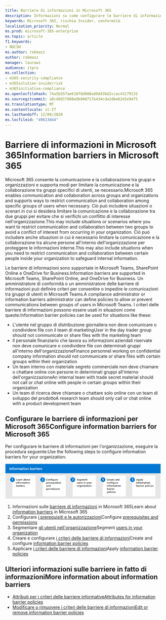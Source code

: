 ```yaml
---
title: Barriere di informazioni in Microsoft 365
description: Informazioni su come configurare le barriere di informazioni in Microsoft 365.
keywords: Microsoft 365, rischio Insider, conformità
localization_priority: Normal
ms.prod: microsoft-365-enterprise
ms.topic: article
f1.keywords:
- NOCSH
ms.author: robmazz
author: robmazz
manager: laurawi
audience: itpro
ms.collection:
- m365-security-compliance
- m365solution-insiderrisk
- m365initiative-compliance
ms.openlocfilehash: 74a5b557ae610f8d008ad9d43bd2ccac43179131
ms.sourcegitcommit: a0cddd1f888edb940717e434cda2dbe62e5e9475
ms.translationtype: MT
ms.contentlocale: it-IT
ms.lasthandoff: 12/09/2020
ms.locfileid: "49613844"
---
```

# <a name="information-barriers-in-microsoft-365"></a><span data-ttu-id="721ad-104">Barriere di informazioni in Microsoft 365</span><span class="sxs-lookup"><span data-stu-id="721ad-104">Information barriers in Microsoft 365</span></span>

<span data-ttu-id="721ad-105">Microsoft 365 consente la comunicazione e la collaborazione tra gruppi e organizzazioni e supporta modi per limitare la comunicazione e la collaborazione tra gruppi specifici di utenti, se necessario.</span><span class="sxs-lookup"><span data-stu-id="721ad-105">Microsoft 365 enables communication and collaboration across groups and organizations and supports ways to restrict communication and collaboration among specific groups of users when necessary.</span></span> <span data-ttu-id="721ad-106">Ciò può includere situazioni o scenari in cui si desidera limitare la comunicazione e la collaborazione tra due gruppi per evitare che si verifichi un conflitto di interesse nell'organizzazione.</span><span class="sxs-lookup"><span data-stu-id="721ad-106">This may include situations or scenarios where you want to restrict communication and collaboration between two groups to avoid a conflict of interest from occurring in your organization.</span></span> <span data-ttu-id="721ad-107">Ciò può includere anche situazioni in cui è necessario limitare la comunicazione e la collaborazione tra alcune persone all'interno dell'organizzazione per proteggere le informazioni interne.</span><span class="sxs-lookup"><span data-stu-id="721ad-107">This may also include situations when you need to restrict communication and collaboration between certain people inside your organization to safeguard internal information.</span></span>

<span data-ttu-id="721ad-108">Le barriere di informazioni sono supportate in Microsoft Teams, SharePoint Online e OneDrive for Business.</span><span class="sxs-lookup"><span data-stu-id="721ad-108">Information barriers are supported in Microsoft Teams, SharePoint Online, and OneDrive for Business.</span></span> <span data-ttu-id="721ad-109">Un amministratore di conformità o un amministratore delle barriere di informazioni può definire criteri per consentire o impedire le comunicazioni tra gruppi di utenti in Microsoft Teams.</span><span class="sxs-lookup"><span data-stu-id="721ad-109">A compliance administrator or information barriers administrator can define policies to allow or prevent communications between groups of users in Microsoft Teams.</span></span> <span data-ttu-id="721ad-110">I criteri delle barriere di informazioni possono essere usati in situazioni come queste:</span><span class="sxs-lookup"><span data-stu-id="721ad-110">Information barrier policies can be used for situations like these:</span></span>

- <span data-ttu-id="721ad-111">L'utente nel gruppo di distribuzione giornaliera non deve comunicare o condividere file con il team di marketing</span><span class="sxs-lookup"><span data-stu-id="721ad-111">User in the day trader group should not communicate or share files with the marketing team</span></span>
- <span data-ttu-id="721ad-112">Il personale finanziario che lavora su informazioni aziendali riservate non deve comunicare o condividere file con determinati gruppi all'interno dell'organizzazione</span><span class="sxs-lookup"><span data-stu-id="721ad-112">Finance personnel working on confidential company information should not communicate or share files with certain groups within their organization</span></span>
- <span data-ttu-id="721ad-113">Un team interno con materiale segreto commerciale non deve chiamare o chattare online con persone in determinati gruppi all'interno dell'organizzazione</span><span class="sxs-lookup"><span data-stu-id="721ad-113">An internal team with trade secret material should not call or chat online with people in certain groups within their organization</span></span>
- <span data-ttu-id="721ad-114">Un team di ricerca deve chiamare o chattare solo online con un team di sviluppo del prodotto</span><span class="sxs-lookup"><span data-stu-id="721ad-114">A research team should only call or chat online with a product development team</span></span>

## <a name="configure-information-barriers-for-microsoft-365"></a><span data-ttu-id="721ad-115">Configurare le barriere di informazioni per Microsoft 365</span><span class="sxs-lookup"><span data-stu-id="721ad-115">Configure information barriers for Microsoft 365</span></span>

<span data-ttu-id="721ad-116">Per configurare le barriere di informazioni per l'organizzazione, eseguire la procedura seguente:</span><span class="sxs-lookup"><span data-stu-id="721ad-116">Use the following steps to configure information barriers for your organization:</span></span>

![Passaggi delle barriere di informazioni sulle soluzioni di rischio Insider](../media/ir-solution-ib-steps.png)

1. <span data-ttu-id="721ad-118">Informazioni sulle [barriere di informazioni](information-barriers.md) in Microsoft 365</span><span class="sxs-lookup"><span data-stu-id="721ad-118">Learn about [information barriers](information-barriers.md) in Microsoft 365</span></span>
2. <span data-ttu-id="721ad-119">Configurare [i prerequisiti e le autorizzazioni](information-barriers-policies.md#prerequisites)</span><span class="sxs-lookup"><span data-stu-id="721ad-119">Configure [prerequisites and permissions](information-barriers-policies.md#prerequisites)</span></span>
3. <span data-ttu-id="721ad-120">Segmentare [gli utenti nell'organizzazione](information-barriers-policies.md#part-1-segment-users)</span><span class="sxs-lookup"><span data-stu-id="721ad-120">Segment [users in your organization](information-barriers-policies.md#part-1-segment-users)</span></span>
4. <span data-ttu-id="721ad-121">Creare e configurare [i criteri delle barriere di informazioni](information-barriers-policies.md#part-2-define-information-barrier-policies)</span><span class="sxs-lookup"><span data-stu-id="721ad-121">Create and configure [information barrier policies](information-barriers-policies.md#part-2-define-information-barrier-policies)</span></span>
5. <span data-ttu-id="721ad-122">Applicare [i criteri delle barriere di informazioni](information-barriers-policies.md#part-3-apply-information-barrier-policies)</span><span class="sxs-lookup"><span data-stu-id="721ad-122">Apply [information barrier policies](information-barriers-policies.md#part-3-apply-information-barrier-policies)</span></span>

## <a name="more-information-about-information-barriers"></a><span data-ttu-id="721ad-123">Ulteriori informazioni sulle barriere in fatto di informazioni</span><span class="sxs-lookup"><span data-stu-id="721ad-123">More information about information barriers</span></span>

- [<span data-ttu-id="721ad-124">Attributi per i criteri delle barriere informative</span><span class="sxs-lookup"><span data-stu-id="721ad-124">Attributes for information barrier policies</span></span>](information-barriers-attributes.md)
- [<span data-ttu-id="721ad-125">Modificare o rimuovere i criteri delle barriere di informazioni</span><span class="sxs-lookup"><span data-stu-id="721ad-125">Edit or remove information barrier policies</span></span>](information-barriers-edit-segments-policies.md)